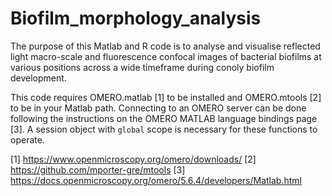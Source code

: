 # Biofilm_morphology_analysis
The purpose of this Matlab and R code is to analyse and visualise reflected light macro-scale and fluorescence confocal images of bacterial biofilms at various positions across a wide timeframe during conoly biofilm development.

This code requires OMERO.matlab [1] to be installed and OMERO.mtools [2] to be in your Matlab path. Connecting to an OMERO server can be done following the instructions on the OMERO MATLAB language bindings page [3]. A session object with ```global``` scope is necessary for these functions to operate.


[1] https://www.openmicroscopy.org/omero/downloads/
[2] https://github.com/mporter-gre/mtools
[3] https://docs.openmicroscopy.org/omero/5.6.4/developers/Matlab.html
